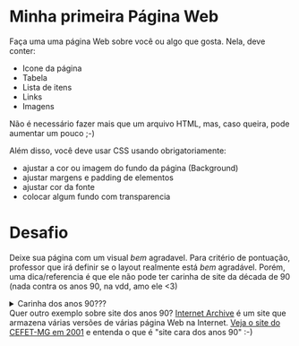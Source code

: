 # Minha primeira Página Web

Faça uma uma página Web sobre você ou algo que gosta. Nela, deve conter:

- Icone da página
- Tabela
- Lista de itens 
- Links
- Imagens

Não é necessário fazer mais que um arquivo HTML, mas, caso queira, pode aumentar um pouco ;-)

Além disso, você deve usar CSS usando obrigatoriamente:
- ajustar a cor ou imagem do fundo da página (Background)
- ajustar margens e padding de elementos
- ajustar cor da fonte
- colocar algum fundo com transparencia

# Desafio
Deixe sua página com um visual *bem* agradavel. Para critério de pontuação, professor que irá definir se o layout realmente está *bem* agradável. Porém, uma dica/referencia é que ele não pode ter carinha de site da década de 90 (nada contra os anos 90, na vdd, amo ele <3)

   <details>
      <summary>Carinha dos anos 90???</summary>
      <p>Nos primórdios da Web, os designs eram bem ruins:
      </p>
      <p>
         <img src="imgs-anos90/site-anos-90s-1.png" height="250">
         <img src="imgs-anos90/site-anos-90s-2.png" height="250">
         <img src="imgs-anos90/site-anos-90s-3.png" height="250">
         <img src="imgs-anos90/site-anos-90s-4.png" height="250">
         <img src="imgs-anos90/site-anos-90s-5.png" height="250">
         <img src="imgs-anos90/site-anos-90s-6.png" height="250">
      </p>
      <p>O que faziam "de errado"? Bom, hoje evitamos:</p>
      <ul>
         <li>Usar cores demais.</li>
         <li>Usar imagens de fundo indiscriminadamente. Hoje devemos usar com parcimônia (de preferência sem repetição).</li>
         <li>Usar as fontes padrão (ex: Arial, Times New Roman etc.). Hoje se elas aparecem o usuário sente que houve desleixo do programador.</li>
         <li>A estilização padrão dos hiperlinks (sublinhado com cor azul ou roxo, depois de visitado). O sublinhado pode ficar charmoso apenas em <code>:hover</code>.</li>
         <li>Usar degradês muito extravagentes.</li>
         <li>Usar layouts simples de 1 única coluna.</li>
         <li>Não separar visualmente os "ambientes" (cabeçalho, miolo, rodapé etc.). Hoje em dia é bom que sejam bem distintos.</li>
         <li>Usar bordas muito grossas. Elas devem ser sutis (1px? Máximo 2px em geral).</li>
         <li>Arredondar demais as bordas, especialmente se o elemento for retangular. Isso distorce. Se quiser arrendondar, que seja circular ou que seja apenas os cantinhos (ex: máximo 5-10px).</li>
         <li>Não usar imagens. Hoje elas são essenciais para compor o design de sites. Tanto imagens de conteúdo (isto é, <code>&lt;img&gt;</code>), quanto de fundo.</li>
         <li>Não pensar sobre o "espaço vazio". É muito importante planejarmos os espaços que possuem coisas e aqueles que não possuem. Não pode ter tudo "agarrado". Devemos pensar bem nas distâncias entre as coisas.</li>
      </ul>
      <p>Alguns exemplos de bons designs de hoje em dia:</p>
      <ul>
         <li><a href="https://www.batokasafaris.com/">Batoka Safaris</a></li>
         <li><a href="https://wovenmagazine.com/">Revista Woven</a></li>
         <li><a href="https://alistapart.com/">A List Apart</a></li>
         <li><a href="https://www.artstation.com/">ArtStation</a></li>
         <li><a href="https://www.nowness.com/">Loja Nowness</a></li>
         <li><a href="https://store.steampowered.com/">Steam</a></li>
      </ul>
   </details>
Quer outro exemplo sobre site dos anos 90? <a href="https://web.archive.org/">Internet Archive</a> é um site que armazena várias versões de várias página Web na Internet. <a href="https://web.archive.org/web/20010119180700/http://www.cefetmg.br/">Veja o site do CEFET-MG em 2001</a> e entenda o que é "site cara dos anos 90" :-) 
